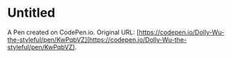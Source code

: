 # Untitled

A Pen created on CodePen.io. Original URL: [https://codepen.io/Dolly-Wu-the-styleful/pen/KwPqbVZ](https://codepen.io/Dolly-Wu-the-styleful/pen/KwPqbVZ).

